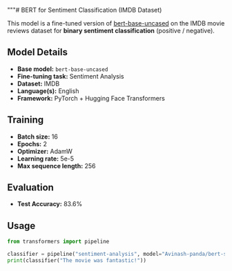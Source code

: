 """# BERT for Sentiment Classification (IMDB Dataset)

This model is a fine-tuned version of [bert-base-uncased](https://huggingface.co/bert-base-uncased) 
on the IMDB movie reviews dataset for **binary sentiment classification** (positive / negative).

## Model Details
- **Base model:** `bert-base-uncased`
- **Fine-tuning task:** Sentiment Analysis
- **Dataset:** IMDB
- **Language(s):** English
- **Framework:** PyTorch + Hugging Face Transformers

## Training
- **Batch size:** 16
- **Epochs:** 2
- **Optimizer:** AdamW
- **Learning rate:** 5e-5
- **Max sequence length:** 256

## Evaluation
- **Test Accuracy:** 83.6%

## Usage
```python
from transformers import pipeline

classifier = pipeline("sentiment-analysis", model="Avinash-panda/bert-sentiment-imdb")
print(classifier("The movie was fantastic!"))
